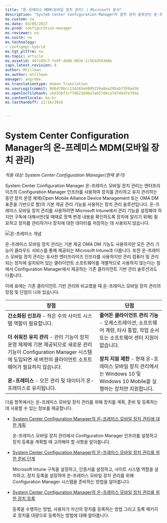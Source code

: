 ```yaml
---
title: "온-프레미스 MDM(모바일 장치 관리) | Microsoft 문서"
description: "System Center Configuration Manager의 장치 관리 솔루션인 온-프레미스 모바일 장치 관리에 대해 알아봅니다."
ms.custom: na
ms.date: 03/05/2017
ms.prod: configuration-manager
ms.reviewer: na
ms.suite: na
ms.technology:
- configmgr-hybrid
ms.tgt_pltfrm: na
ms.topic: article
ms.assetid: 497c05c7-fe9f-4b88-983b-1c5b3d59308e
caps.latest.revision: 8
author: Mtillman
ms.author: mtillman
manager: angrobe
ms.translationtype: Human Translation
ms.sourcegitcommit: 0d6479bcc134103e6005159a8ea295a5f359a436
ms.openlocfilehash: cbd33bf3cf7d623d9ba7a657d4ca7d746d7e79da
ms.contentlocale: ko-kr
ms.lasthandoff: 12/16/2016


---
```

# <a name="on-premises-mobile-device-management-mdm-in-system-center-configuration-manager"></a>System Center Configuration Manager의 온-프레미스 MDM(모바일 장치 관리)

*적용 대상: System Center Configuration Manager(현재 분기)*

System Center Configuration Manager 온\-프레미스 모바일 장치 관리는 엔터프라이즈의 Configuration Manager 인프라를 사용하여 장치를 관리하고 유지 관리하는 동안 장치 운영 체제(Open Mobile Alliance Device Management 또는 OMA DM 표준을 기반으로 함)의 기본 제공 관리 기능을 사용하는 장치 관리 솔루션입니다. 온\-프레미스 모바일 장치 관리를 사용하려면 Microsoft Intune에서 관리 기능을 설정해야 하지만 구독에 대해서만(및 때때로 정책 변경 내용을 확인하도록 장치에 알리기 위해) 필요하고 장치를 관리하거나 장치에 대한 데이터를 저장하는 데 사용되지 않습니다.  

 ![온\-프레미스 개념](media/On-premises-conceptual.png)  

 온\-프레미스 모바일 장치 관리는 기본 제공 OMA DM 기능도 사용하지만 모든 관리 기능이 클라우드 서비스를 통해 제공되는 Microsoft Intune과 다릅니다.  또한 온\-프레미스 모바일 장치 관리는 유사한 엔터프라이즈 인프라를 사용하지만 관리 컴퓨터 및 관리되는 장치에 설치되어 있는 클라이언트 소프트웨어를 개별적으로 사용하지 않는다는 점에서 Configuration Manager에서 제공하는 기존 클라이언트 기반 관리 솔루션과도 다릅니다.  

 아래 표에는 기존 클라이언트 기반 관리와 비교했을 때 온\-프레미스 모바일 장치 관리의 장점 및 단점이 나와 있습니다.  

|장점|단점|  
|----------------|-------------------|  
|**간소화된 인프라** - 적은 수의 사이트 시스템 역할이 필요합니다.<br /><br /> **더 쉬워진 유지 관리** - 관리 기능이 장치 운영 체제에 기본 제공되므로 새로운 관리 기능이 Configuration Manager 시스템에 도입되면 새 버전의 클라이언트 소프트웨어가 필요하지 않습니다.<br /><br /> **온-프레미스** - 모든 관리 및 데이터가 온-프레미스로 유지됩니다.|**줄어든 클라이언트 관리 기능** - 오케스트레이션, 소프트웨어 계량, 타사 통합, 작업 순서 또는 소프트웨어 센터 지원이 없습니다.<br /><br /> **장치 지원 제한** - 현재 온\-프레미스 모바일 장치 관리에서는 Windows 10 및 Windows 10 Mobile을 실행하는 장치만 지원합니다.|  

 다음 항목에서는 온\-프레미스 모바일 장치 관리를 위해 장치를 계획, 준비 및 등록하는 데 사용할 수 있는 정보를 제공합니다.  

-   [System Center Configuration Manager의 온-프레미스 모바일 장치 관리에 대한 계획](../plan-design/plan-on-premises-mdm.md)  

     온\-프레미스 모바일 장치 관리에서 Configuration Manager 인프라를 설정하고 장치 등록을 계획할 때 고려해야 할 사항을 알아봅니다.  

-   [System Center Configuration Manager의 온-프레미스 모바일 장치 관리를 위한 준비 단계](../get-started/preparation-steps-for-on-premises-mdm.md)  

     Microsoft Intune 구독을 설정하고, 인증서를 설정하고, 사이트 시스템 역할을 설치하고, 장치 등록을 설정하여 온\-프레미스 모바일 장치 관리를 위해 Configuration Manager 시스템을 준비하는 방법을 알아봅니다.  

-   [System Center Configuration Manager의 온-프레미스 모바일 장치 관리를 위한 장치 등록](../deploy-use/enroll-devices-on-premises-mdm.md)  

     등록을 수행하는 방법, 사용자가 자신의 장치를 등록하는 방법 그리고 등록 패키지로 장치를 대량으로 등록하는 방법에 대해 알아봅니다.  


